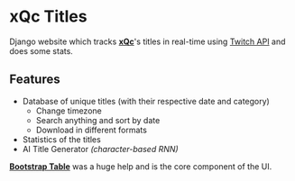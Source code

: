 # xQc Titles
Django website which tracks [**xQc**](https://www.twitch.tv/xqc)'s titles in real-time using [Twitch API](https://dev.twitch.tv/docs/api/) and does some stats.

## Features
- Database of unique titles (with their respective date and category)
  - Change timezone
  - Search anything and sort by date
  - Download in different formats
- Statistics of the titles
- AI Title Generator *(character-based RNN)*
  
[**Bootstrap Table**](https://bootstrap-table.com/) was a huge help and is the core component of the UI.
